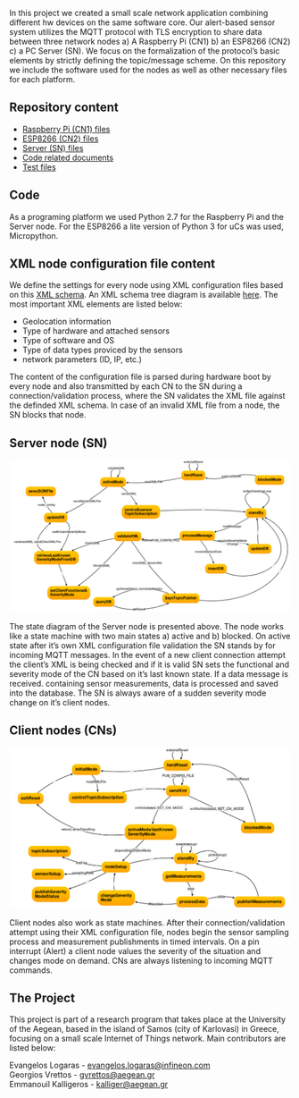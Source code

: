In this project we created a small scale network application combining different hw devices on the same software core. Our alert-based sensor system utilizes the MQTT protocol with TLS encryption to share data between three network nodes a) A Raspberry Pi (CN1) b) an ESP8266 (CN2)  c) a PC Server (SN). We focus on the formalization of the protocol’s basic elements by strictly defining the topic/message scheme. On this repository we include the software used for the nodes as well as other necessary files for each platform. 

Repository content
--------

*  [Raspberry Pi (CN1) files](https://github.com/evlog/mqtt_sensor_network/tree/master/RaspberryPi)
*  [ESP8266 (CN2) files](https://github.com/evlog/mqtt_sensor_network/tree/master/NodeMCU)
*  [Server (SN) files](https://github.com/evlog/mqtt_sensor_network/tree/master/server)
*  [Code related documents](https://github.com/evlog/mqtt_sensor_network/tree/master/docs)
*  [Test files](https://github.com/evlog/mqtt_sensor_network/tree/master/tests)

Code
--------

As a programing platform we used Python 2.7 for the Raspberry Pi and the Server node. For the ESP8266 a lite version of Python 3 for uCs was used, Micropython.


XML node configuration file content
--------

We define the settings for every node using XML configuration files based on this [XML schema](https://github.com/evlog/mqtt_sensor_network/blob/master/server/xml/node_config_schema.xsd). An XML schema tree diagram is available [here](https://github.com/evlog/mqtt_sensor_network/blob/master/server/xml/node_config_schema.svg). The most important XML elements are listed below:

*  Geolocation information
*  Type of hardware and attached sensors
*  Type of software and OS
*  Type of data types proviced by the sensors
*  network parameters (ID, IP, etc.)

The content of the configuration file is parsed during hardware boot by every node and also transmitted by each CN to the SN during a connection/validation process, where the SN validates the XML file against the definded XML schema. In case of an invalid XML file from a node, the SN blocks that node.


Server node (SN)
--------

<img src="https://github.com/evlog/mqtt_sensor_network/blob/master/readme_files/sn_state_diagram.png" />

The state diagram of the Server node is presented above. The node works like a state machine with two main states a) active and b) blocked. On active state after it’s own XML configuration file validation the SN stands by for incoming MQTT messages. In the event of a new client connection attempt the client’s XML is being checked and if it is valid SN sets the functional and severity mode of the CN based on it’s last known state.  If a data message is received. containing sensor measurements, data is processed and saved into the database. The SN is always aware of a sudden severity mode change on it’s client nodes.

Client nodes (CNs)
--------

<img src="https://github.com/evlog/mqtt_sensor_network/blob/master/readme_files/cn2_state_diagram.png" />

Client nodes also work as state machines. After their connection/validation attempt using their XML configuration file, nodes begin the sensor sampling process and measurement publishments in timed intervals. On a pin interrupt (Alert) a client node values the severity of the situation and changes mode on demand. CNs are always listening to incoming MQTT commands.


The Project
--------
 
This project is part of a research program that takes place at the University of the Aegean, based in the island of Samos (city of Karlovasi) in Greece, focusing on a small scale Internet of Things network. Main contributors are listed below:

Evangelos Logaras  -  evangelos.logaras@infineon.com  
Georgios Vrettos  -  gvrettos@aegean.gr  
Emmanouil Kalligeros  -  kalliger@aegean.gr







